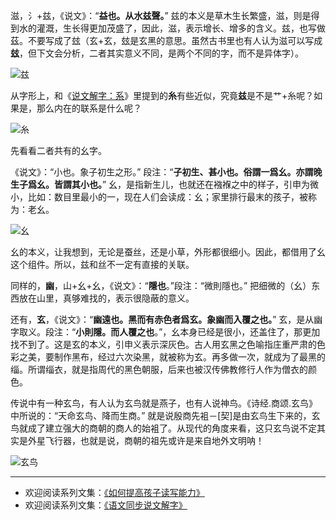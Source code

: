 滋，氵+兹，《说文》：“**益也。从水兹聲。**” 兹的本义是草木生长繁盛，滋，则是得到水的灌溉，生长得更加茂盛了，因此，滋，表示增长、增多的含义。兹，也写做茲。不要写成了玆（玄+玄，玆是玄黑的意思。虽然古书里也有人认为滋可以写成**玆**，但下文会分析，二者其实意义不同，是两个不同的字，而不是异体字）。

![兹](http://upload-images.jianshu.io/upload_images/275449-d76125b44870f252.png?imageMogr2/auto-orient/strip%7CimageView2/2/w/1240)

从字形上，和《[说文解字：系](http://www.jianshu.com/p/9796982dbe9d)》里提到的**糸**有些近似，究竟**兹**是不是艹+糸呢？如果是，那么内在的联系是什么呢？

![糸](http://upload-images.jianshu.io/upload_images/275449-34d6dd4adb1a7593.png?imageMogr2/auto-orient/strip%7CimageView2/2/w/1240)

先看看二者共有的幺字。

《说文》：“小也。象子初生之形。” 段注：“**子初生、甚小也。俗謂一爲幺。亦謂晚生子爲幺。皆謂其小也。**” 幺，是指新生儿，也就还在襁褓之中的样子，引申为微小，比如：数目里最小的一，现在人们会读成：幺；家里排行最末的孩子，被称为：老幺。

![幺](http://upload-images.jianshu.io/upload_images/275449-19d0959f806f47ad.png?imageMogr2/auto-orient/strip%7CimageView2/2/w/1240)

幺的本义，让我想到，无论是蚕丝，还是小草，外形都很细小。因此，都借用了幺这个组件。所以，兹和丝不一定有直接的关联。

同样的，**幽**，山+幺+幺，《说文》：“**隱也**。”段注：“微則隱也。” 把细微的（幺）东西放在山里，真够难找的，表示很隐蔽的意义。

还有，**玄**，《说文》：“**幽遠也。黑而有赤色者爲玄。象幽而入覆之也。**”  玄，是从幽字取义。段注：“**小則隱。而人覆之也**。”，幺本身已经是很小，还盖住了，那更加找不到了。这是玄的本义，引申义表示深灰色。古人用玄黑之色喻指庄重严肃的色彩之美，要制作黑布，经过六次染黑，就被称为玄。再多做一次，就成为了最黑的缁。所谓缁衣，就是指周代的黑色朝服，后来也被汉传佛教修行人作为僧衣的颜色。

传说中有一种玄鸟，有人认为玄鸟就是燕子，也有人说神鸟。《诗经.商颂.玄鸟》中所说的：“天命玄鸟、降而生商。” 就是说殷商先袓－[契]是由玄鸟生下来的，玄鸟就成了建立强大的商朝的商人的始袓了。从现代的角度来看，这只玄鸟说不定其实是外星飞行器，也就是说，商朝的祖先或许是来自地外文明呐！

![玄鸟](http://upload-images.jianshu.io/upload_images/275449-7d5c642648e0dc21.jpg?imageMogr2/auto-orient/strip%7CimageView2/2/w/1240)

----
* 欢迎阅读系列文集：[《如何提高孩子读写能力》](http://www.jianshu.com/nb/8869173)
* 欢迎阅读系列文集：[《语文同步说文解字》](http://www.jianshu.com/notebooks/6718880/latest)
